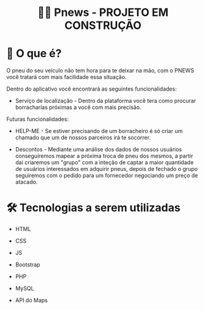 <h1 align="center">
 👨‍🔧 Pnews - PROJETO EM CONSTRUÇÃO
</h1>

# 📌 O que é? 

O pneu do seu veículo não tem hora para te deixar na mão, com o PNEWS você tratará com mais facilidade essa situação.

Dentro do aplicativo você encontrará as seguintes funcionalidades:

* Serviço de localização - Dentro da plataforma você tera como procurar borracharias próximas a você com mais precisão.

Futuras funcionalidades:

* HELP-ME - Se estiver precisando de um borracheiro é só criar um chamado que um de nossos parceiros irá te socorrer. 

* Descontos - Mediante uma análise dos dados de nossos usuários conseguiremos mapear a próxima troca de pneu dos mesmos, a partir dai criaremos um "grupo" com a inteção de captar a maior quantidade de usuários interessados em adquirir pneus, depois de fechado o grupo seguiremos com o pedido para um fornecedor negociando um preço de atacado. 

# 🛠 Tecnologias a serem utilizadas 

* HTML
* CSS
* JS
* Bootstrap
* PHP
* MySQL

* API do Maps
